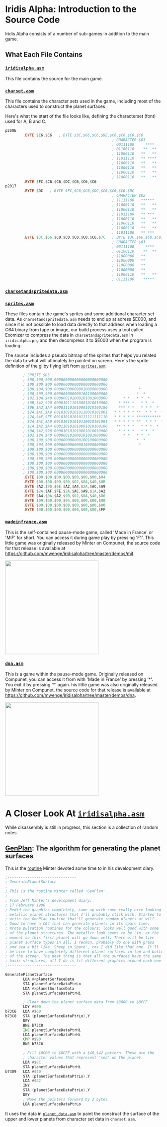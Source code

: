 # Iridis Alpha: Introduction to the Source Code

Iridis Alpha consists of a number of sub-games in addition to the main game.

## What Each File Contains
### [`iridisalpha.asm`]
This file contains the source for the main game. 

### [`charset.asm`]
This file contains the character sets used in the game, including most of the characters used to construct the planet surfaces

Here's what the start of the file looks like, defining the characterset (font) used for A, B and C.
```asm
p200E
        .BYTE $C6,$C6   ;.BYTE $3C,$66,$C6,$DE,$C6,$C6,$C6,$C6
                                                ; CHARACTER $01
                                                ; 00111100     ****  
                                                ; 01100110    **  ** 
                                                ; 11000110   **   ** 
                                                ; 11011110   ** **** 
                                                ; 11000110   **   ** 
                                                ; 11000110   **   ** 
                                                ; 11000110   **   ** 
                                                ; 11000110   **   ** 
        .BYTE $FC,$C6,$C6,$DC,$C6,$C6,$C6
p2017
        .BYTE $DC   ;.BYTE $FC,$C6,$C6,$DC,$C6,$C6,$C6,$DC
                                                ; CHARACTER $02
                                                ; 11111100   ******  
                                                ; 11000110   **   ** 
                                                ; 11000110   **   ** 
                                                ; 11011100   ** ***  
                                                ; 11000110   **   ** 
                                                ; 11000110   **   ** 
                                                ; 11000110   **   ** 
                                                ; 11011100   ** ***  
        .BYTE $3C,$66,$C0,$C0,$C0,$C0,$C6,$7C   ;.BYTE $3C,$66,$C0,$C0,$C0,$C0,$C6,$7C
                                                ; CHARACTER $03
                                                ; 00111100     ****  
                                                ; 01100110    **  ** 
                                                ; 11000000   **      
                                                ; 11000000   **      
                                                ; 11000000   **      
                                                ; 11000000   **      
                                                ; 11000110   **   ** 
                                                ; 01111100    *****  
```
### [`charsetandspritedata.asm`]
### [`sprites.asm`]
These files contain the game's sprites and some additional character set data. As `charsetandspritedata.asm` needs to end up at adress $E000, and since it is not possible to load data directly to that address when loading a C64 binary from tape or image, our build process uses a tool called Exomizer to compress the data in `charsetandspritedata.asm` in `iridisalpha.prg` and then decompress it to $E000 when the program is loading.

The source includes a pseudo bitmap of the sprites that helps you related the data to what will ultimately be painted on screen. Here's the sprite definition of the gilby flying left from [`sprites.asm`]:

```asm
        ; SPRITE $D3
        ; $00,$00,$00 000000000000000000000000                         
        ; $00,$00,$00 000000000000000000000000                         
        ; $00,$04,$00 000000000000010000000000              *          
        ; $00,$09,$00 000000000000100100000000             *  *        
        ; $02,$8A,$40 000000101000101001000000       * *   * *  *      
        ; $0B,$A2,$90 000010111010001010010000     * *** *   * *  *    
        ; $0E,$A2,$A4 000011101010001010100100     *** * *   * * *  *  
        ; $2A,$AC,$A9 001010101010110010101001   * * * * * **  * * *  *
        ; $2A,$AF,$FE 001010101010111111111110   * * * * * *********** 
        ; $2A,$AC,$A9 001010101010110010101001   * * * * * **  * * *  *
        ; $1A,$A2,$A4 000110101010001010100100    ** * * *   * * *  *  
        ; $0A,$A2,$90 000010101010001010010000     * * * *   * *  *    
        ; $02,$8A,$40 000000101000101001000000       * *   * *  *      
        ; $00,$09,$00 000000000000100100000000             *  *        
        ; $00,$04,$00 000000000000010000000000              *          
        ; $00,$00,$00 000000000000000000000000                         
        ; $00,$00,$00 000000000000000000000000                         
        ; $00,$00,$00 000000000000000000000000                         
        ; $00,$00,$00 000000000000000000000000                         
        ; $00,$00,$00 000000000000000000000000                         
        ; $00,$00,$00 000000000000000000000000                         
        .BYTE $00,$00,$00,$00,$00,$00,$00,$04
        .BYTE $00,$00,$09,$00,$02,$8A,$40,$0B
        .BYTE $A2,$90,$0E,$A2,$A4,$2A,$AC,$A9
        .BYTE $2A,$AF,$FE,$2A,$AC,$A9,$1A,$A2
        .BYTE $A4,$0A,$A2,$90,$02,$8A,$40,$00
        .BYTE $09,$00,$00,$04,$00,$00,$00,$00
        .BYTE $00,$00,$00,$00,$00,$00,$00,$00
        .BYTE $00,$00,$00,$00,$00,$00,$00,$FF
```

### [`madeinfrance.asm`]
This is the self-contained pause-mode game, called 'Made in France' or 'MIF' for short. You can access it during game play by pressing 'F1'. This little game was originally released by Minter on Compunet, the source code for that release is available at https://github.com/mwenge/iridisalpha/tree/master/demos/mif.

<img src="https://user-images.githubusercontent.com/58846/103455890-eac78500-4ce8-11eb-9d92-867c0c3ea825.gif" width=300>

### [`dna.asm`]
This is a game within the pause-mode game. Originally released on Compunet, you can access it from with 'Made in France' by pressing '\*'. You exit it by pressing '\*' again. his little game was also originally released by Minter on Compunet, the source code for that release is available at https://github.com/mwenge/iridisalpha/tree/master/demos/dna.

<img src="https://user-images.githubusercontent.com/58846/103443219-cfab3580-4c54-11eb-8046-0f5f3bac9c79.gif" width=300>

# A Closer Look At [`iridisalpha.asm`]
While disassembly is still in progress, this section is a collection of random notes. 

## [GenPlan](https://github.com/mwenge/iridisalpha/blob/4250b80a10adb10fa21703395c681743314853c2/src/iridisalpha.asm#L6098): The algorithm for generating the planet surfaces

This is the [routine](https://github.com/mwenge/iridisalpha/blob/4250b80a10adb10fa21703395c681743314853c2/src/iridisalpha.asm#L6098) Minter devoted some time to in his development diary.


```asm
;-------------------------------
; GeneratePlanetSurface
;
; This is the routine Minter called 'GenPlan'.
;
; From Jeff Minter's development diary:
; 17 February 1986
; Redid the graphics completely, came up with some really nice looking 
; metallic planet structures that I'll probably stick with. Started to 
; write the GenPlan routine that'll generate random planets at will. 
; Good to have a C64 that can generate planets in its spare time. 
; Wrote pulsation routines for the colours; looks well good with some 
; of the planet structures. The metallic look seems to be 'in' at the 
; moment so this first planet will go down well. There will be five 
; planet surface types in all, I reckon, probably do one with grass 
; and sea a bit like 'Sheep in Space', cos I did like that one. It'll
; be nice to have completely different planet surfaces in top and bottom
; of the screen. The neat thing is that all the surfaces have the same
; basic structures, all I do is fit different graphics around each one. 
;-------------------------------

GeneratePlanetSurface   
        LDA #<planetSurfaceData
        STA planetSurfaceDataPtrLo
        LDA #>planetSurfaceData
        STA planetSurfaceDataPtrHi

        ; Clear down the planet surface data from $8000 to $8FFF
        LDY #$00
b73C6   LDA #$60
b73C8   STA (planetSurfaceDataPtrLo),Y
        DEY 
        BNE b73C8
        INC planetSurfaceDataPtrHi
        LDA planetSurfaceDataPtrHi
        CMP #$90
        BNE b73C6

        ; Fill $8C00 to $8CFF with a $40,$42 pattern. These are the
        ; character values that represent 'sea' on the planet.
        LDA #$8C
        STA planetSurfaceDataPtrHi
b73D9   LDA #$40
        STA (planetSurfaceDataPtrLo),Y
        LDA #$42
        INY 
        STA (planetSurfaceDataPtrLo),Y
        DEY 
        ; Move the pointers forward by 2 bytes
        LDA planetSurfaceDataPtrLo
```

It uses the data in [`planet_data.asm`](https://github.com/mwenge/iridisalpha/blob/master/src/planet_data.asm) to paint the construct the surface of the upper and lower planets from character set data in `charset.asm`.


[`iridisalpha.asm`]: https://github.com/mwenge/iridisalpha/blob/master/src/iridisalpha.asm
[`madeinfrance.asm`]: https://github.com/mwenge/iridisalpha/blob/master/src/madeinfrance.asm
[`dna.asm`]: https://github.com/mwenge/iridisalpha/blob/master/src/dna.asm
[`charset.asm`]: https://github.com/mwenge/iridisalpha/blob/master/src/charset.asm
[`sprites.asm`]: https://github.com/mwenge/iridisalpha/blob/master/src/sprites.asm
[`charsetandspritedata.asm`]: https://github.com/mwenge/iridisalpha/blob/master/src/charsetandspritedata.asm
